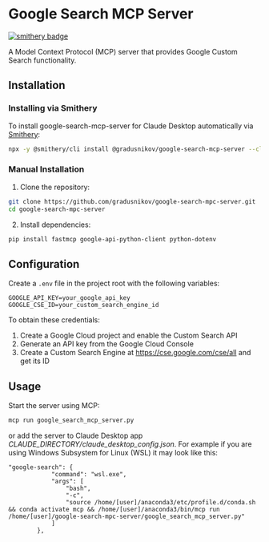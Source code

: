 # Google Search MCP Server

[![smithery badge](https://smithery.ai/badge/@gradusnikov/google-search-mcp-server)](https://smithery.ai/server/@gradusnikov/google-search-mcp-server)

A Model Context Protocol (MCP) server that provides Google Custom Search functionality.

## Installation

### Installing via Smithery

To install google-search-mcp-server for Claude Desktop automatically via [Smithery](https://smithery.ai/server/@gradusnikov/google-search-mcp-server):

```bash
npx -y @smithery/cli install @gradusnikov/google-search-mcp-server --client claude
```

### Manual Installation
1. Clone the repository:
```bash
git clone https://github.com/gradusnikov/google-search-mpc-server.git
cd google-search-mpc-server
```

2. Install dependencies:
```bash
pip install fastmcp google-api-python-client python-dotenv
```

## Configuration

Create a `.env` file in the project root with the following variables:

```
GOOGLE_API_KEY=your_google_api_key
GOOGLE_CSE_ID=your_custom_search_engine_id
```

To obtain these credentials:
1. Create a Google Cloud project and enable the Custom Search API
2. Generate an API key from the Google Cloud Console
3. Create a Custom Search Engine at https://cse.google.com/cse/all and get its ID

## Usage

Start the server using MCP:

```bash
mcp run google_search_mcp_server.py
```

or add the server to Claude Desktop app *CLAUDE_DIRECTORY/claude_desktop_config.json*. For example if you are using Windows Subsystem for Linux (WSL) it may look like this:

```
"google-search": {
            "command": "wsl.exe",
            "args": [
                "bash",
                "-c",
                "source /home/[user]/anaconda3/etc/profile.d/conda.sh && conda activate mcp && /home/[user]/anaconda3/bin/mcp run /home/[user]/google-search-mpc-server/google_search_mcp_server.py"
            ]
        },
```

